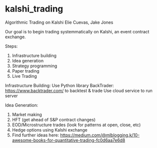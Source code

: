 # kalshi_trading
Algorithmic Trading on Kalshi
Elie Cuevas, Jake Jones

Our goal is to begin trading systemmatically on Kalshi, an event contract exchange. 

Steps:
1. Infrastructure building
2. Idea generation
3. Strategy programming
4. Paper trading
5. Live Trading

Infrastructure Building:
    Use Python library BackTrader: https://www.backtrader.com/ to backtest & trade
    Use cloud service to run server

Idea Generation:
1. Market making
2. HFT (get ahead of S&P contract changes)
3. EOD/Microstructure trades (look for patterns at open, close, etc)
4. Hedge options using Kalshi exchange
5. Find further ideas here: https://medium.com/@mlblogging.k/10-awesome-books-for-quantitative-trading-fc0d6aa7e6d8
